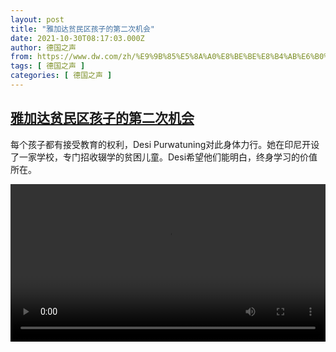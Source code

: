 ```yaml
---
layout: post
title: "雅加达贫民区孩子的第二次机会"
date: 2021-10-30T08:17:03.000Z
author: 德国之声
from: https://www.dw.com/zh/%E9%9B%85%E5%8A%A0%E8%BE%BE%E8%B4%AB%E6%B0%91%E5%8C%BA%E5%AD%A9%E5%AD%90%E7%9A%84%E7%AC%AC%E4%BA%8C%E6%AC%A1%E6%9C%BA%E4%BC%9A/a-59657467
tags: [ 德国之声 ]
categories: [ 德国之声 ]
---
```

<!--1635581823000-->
[雅加达贫民区孩子的第二次机会](https://www.dw.com/zh/%E9%9B%85%E5%8A%A0%E8%BE%BE%E8%B4%AB%E6%B0%91%E5%8C%BA%E5%AD%A9%E5%AD%90%E7%9A%84%E7%AC%AC%E4%BA%8C%E6%AC%A1%E6%9C%BA%E4%BC%9A/a-59657467)
------

<div>
<p>每个孩子都有接受教育的权利，Desi Purwatuning对此身体力行。她在印尼开设了一家学校，专门招收辍学的贫困儿童。Desi希望他们能明白，终身学习的价值所在。</small></p><video src="https://tvdownloaddw-a.akamaihd.net/dwtv_video/flv/vdt_zh/2021/bchi211028_001_purwatuning2_sd_sor.mp4" controls style="width:100%"></video>
</div>
